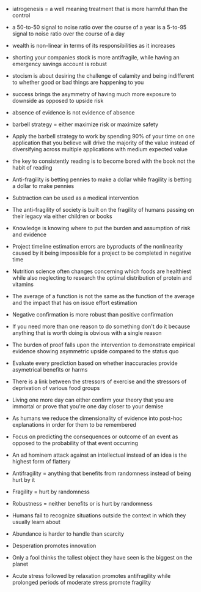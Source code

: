 - iatrogenesis = a well meaning treatment that is more harmful than the control
- a 50-to-50 signal to noise ratio over the course of a year is a 5-to-95 signal to noise ratio over the course of a day
- wealth is non-linear in terms of its responsibilities as it increases
- shorting your companies stock is more antifragile, while having an emergency savings account is robust
- stocism is about desiring the challenge of calamity and being indifferent to whether good or bad things are happening to you



- success brings the asymmetry of having much more exposure to downside as opposed to upside risk
- absence of evidence is not evidence of absence
- barbell strategy = either maximize risk or maximize safety
- Apply the barbell strategy to work by spending 90% of your time on one application that you believe will drive the majority of the value instead of diversifying across multiple applications with medium expected value

- the key to consistently reading is to become bored with the book not the habit of reading

- Anti-fragility is betting pennies to make a dollar while fragility is betting a dollar to make pennies

- Subtraction can be used as a medical intervention 

- The anti-fragility of society is built on the fragility of humans passing on their legacy via either children or books

- Knowledge is knowing where to put the burden and assumption of risk and evidence

- Project timeline estimation errors are byproducts of the nonlinearity caused by it being impossible for a project to be completed in negative time



- Nutrition science often changes concerning which foods are healthiest while also neglecting to research the optimal distribution of protein and vitamins

- The average of a function is not the same as the function of the average and the impact that has on issue effort estimation

- Negative confirmation is more robust than positive confirmation

- If you need more than one reason to do something don't do it because anything that is worth doing is obvious with a single reason

- The burden of proof falls upon the intervention to demonstrate empirical evidence showing asymmetric upside compared to the status quo 

- Evaluate every prediction based on whether inaccuracies provide asymetrical benefits or harms

- There is a link between the stressors of exercise and the stressors of deprivation of various food groups

- Living one more day can either confirm your theory that you are immortal or prove that you're one day closer to your demise

- As humans we reduce the dimensionality of evidence into post-hoc explanations in order for them to be remembered

- Focus on predicting the consequences or outcome of an event as opposed to the probability of that event occurring

- An ad hominem attack against an intellectual instead of an idea is the highest form of flattery




- Antifragility = anything that benefits from randomness instead of being hurt by it
- Fragility = hurt by randomness
- Robustness = neither benefits or is hurt by randomness
- Humans fail to recognize situations outside the context in which they usually learn about
- Abundance is harder to handle than scarcity
- Desperation promotes innovation
- Only a fool thinks the tallest object they have seen is the biggest on the planet
- Acute stress followed by relaxation promotes antifragility while prolonged periods of moderate stress promote fragility